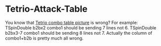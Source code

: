 # Tetrio-Attack-Table
You know that [Tetrio combo table picture](https://tetris.wiki/TETR.IO#Mechanics) is wrong?
For example: 
TSpinDouble b2bx2 combo1 should be sending 7 lines not 6.
TSpinDouble b2bx3-7 combo1 should be sending 8 lines not 7.
Actually the column of combo1+b2b is pretty much all wrong.
